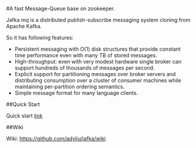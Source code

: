 #A fast Message-Queue base on zookeeper.

Jafka mq is a distributed publish-subscribe messaging system cloning from Apache Kafka.

So it has following features:

* Persistent messaging with O(1) disk structures that provide constant time performance even with many TB of stored messages.
* High-throughput: even with very modest hardware single broker can support hundreds of thousands of messages per second.
* Explicit support for partitioning messages over broker servers and distributing consumption over a cluster of consumer machines while maintaining per-partition ordering semantics.
* Simple message format for many language clients.

##Quick Start

Quick start [link](https://github.com/adyliu/jafka/wiki/quickstart)

##Wiki

Wiki: https://github.com/adyliu/jafka/wiki
